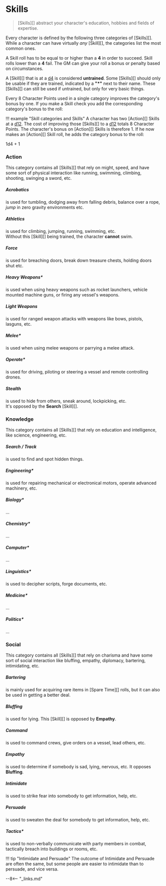 # Skills

> [Skills][] abstract your character's education, hobbies and fields of expertise.

Every character is defined by the following three categories of [Skills][].
While a character can have virtually *any* [Skill][], the categories list the
most common ones.

A Skill roll has to be equal to or higher than a **4** in order to succeed.
Skill rolls lower than a **4** fail. The GM can give your roll a bonus or
penalty based on circumstances.

A [Skill][] that is at a [d4](#d4) is considered **untrained**. Some [Skills][]
should only be usable if they are trained, indicated by a **"*"** next to their
name. These [Skills][] can still be used if untrained, but only for very basic
things.

Every 8 Character Points used in a single category improves the category's bonus
by one. If you make a Skill check you add the corresponding category's bonus to
the roll:

!!! example "Skill categories and Skills"
    A character has two [Action][] Skills at a [d12](#d12). The cost of
    improving those [Skills][] to a [d12](#d12) totals 8 Character Points. The
    character's bonus on [Action][] Skills is therefore 1. If he now makes an
    [Action][] Skill roll, he adds the category bonus to the roll:<br>
    <div class="formula formula-top formula-bottom">
        <span data-bracket-bottom="Acrobatics">1d4</span> +
        <span data-bracket-top="Action category">1</span>
    </div>

### Action

This category contains all [Skills][] that rely on might, speed, and have some
sort of physical interaction like running, swimming, climbing, shooting,
swinging a sword, etc.

<div class="qs-list-test full-width" markdown="1">

##### Acrobatics

is used for tumbling, dodging away from falling debris, balance over a rope,
*jump* in zero gravity environments etc.

##### Athletics

is used for climbing, jumping, running, swimming, etc.
<br>
Without this [Skill][] being trained, the character **cannot** swim.

##### Force

is used for breaching doors, break down treasure chests, holding doors shut etc.

##### Heavy Weapons*

is used when using heavy weapons such as rocket launchers, vehicle mounted
machine guns, or firing any vessel's weapons.

##### Light Weapons

is used for ranged weapon attacks with weapons like bows, pistols, lasguns, etc.

##### Melee*

is used when using melee weapons or parrying a melee attack.

##### Operate*

is used for driving, piloting or steering a vessel and remote controlling
drones.

##### Stealth

is used to hide from others, sneak around, lockpicking, etc.
<br>
It's opposed by the **Search** [Skill][].

</div>

### Knowledge

This category contains all [Skills][] that rely on education and intelligence,
like science, engineering, etc.

<div class="qs-list-test full-width" markdown="1">

##### Search / Track

is used to find and spot hidden things.

##### Engineering*

is used for repairing mechanical or electronical motors, operate advanced
machinery, etc.

##### Biology*

...

##### Chemistry*

...

##### Computer*

...

##### Linguistics*

is used to decipher scripts, forge documents, etc.

##### Medicine*

...

##### Politics*

...

</div>

### Social

This category contains all [Skills][] that rely on charisma and have some sort
of social interaction like bluffing, empathy, diplomacy, bartering,
intimidating, etc.


<div class="qs-list-test full-width" markdown="1">

##### Bartering

is mainly used for acquiring rare items in [Spare Time][] rolls, but it can also
be used in getting a better deal.

##### Bluffing

is used for lying. This [Skill][] is opposed by **Empathy**.

##### Command

is used to command crews, give orders on a vessel, lead others, etc.

##### Empathy

is used to determine if somebody is sad, lying, nervous, etc. It opposes
**Bluffing**.

##### Intimidate

is used to strike fear into somebody to get information, help, etc.

##### Persuade

is used to sweaten the deal for somebody to get information, help, etc.

##### Tactics*

is used to non-verbally communicate with party members in combat, tactically
breach into buildings or rooms, etc.

</div>

!!! tip "Intimidate and Persuade"
    The outcome of Intimidate and Persuade are often the same, but some people
    are easier to intimidate than to persuade, and vice versa.

--8<-- "_links.md"
